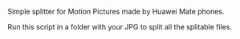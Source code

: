 Simple splitter for Motion Pictures made by Huawei Mate phones.

Run this script in a folder with your JPG to split all the splitable files.
